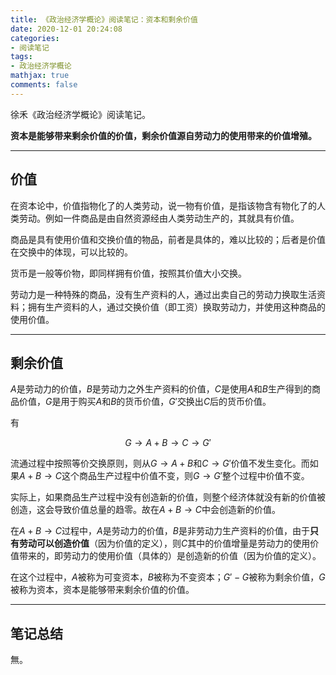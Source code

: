 ```yaml
---
title: 《政治经济学概论》阅读笔记：资本和剩余价值
date: 2020-12-01 20:24:08
categories: 
- 阅读笔记
tags:
- 政治经济学概论
mathjax: true
comments: false
---
```


徐禾《政治经济学概论》阅读笔记。

<!--more-->

**资本是能够带来剩余价值的价值，剩余价值源自劳动力的使用带来的价值增殖。**

---
## 价值

在资本论中，价值指物化了的人类劳动，说一物有价值，是指该物含有物化了的人类劳动。例如一件商品是由自然资源经由人类劳动生产的，其就具有价值。

商品是具有使用价值和交换价值的物品，前者是具体的，难以比较的；后者是价值在交换中的体现，可以比较的。

货币是一般等价物，即同样拥有价值，按照其价值大小交换。

劳动力是一种特殊的商品，没有生产资料的人，通过出卖自己的劳动力换取生活资料；拥有生产资料的人，通过交换价值（即工资）换取劳动力，并使用这种商品的使用价值。

---
## 剩余价值

$A$是劳动力的价值，$B$是劳动力之外生产资料的价值，$C$是使用$A$和$B$生产得到的商品价值，$G$是用于购买$A$和$B$的货币价值，$G'$交换出$C$后的货币价值。

有

$$G\to A+B\to C\to G'$$

流通过程中按照等价交换原则，则从$G\to A+B$和$C\to G'$价值不发生变化。而如果$A+B\to C$这个商品生产过程中价值不变，则$G\to G'$整个过程中价值不变。

实际上，如果商品生产过程中没有创造新的价值，则整个经济体就没有新的价值被创造，这会导致价值总量的趋零。故在$A+B\to C$中会创造新的价值。

在$A+B\to C$过程中，$A$是劳动力的价值，$B$是非劳动力生产资料的价值，由于**只有劳动可以创造价值**（因为价值的定义），则$C$其中的价值增量是劳动力的使用价值带来的，即劳动力的使用价值（具体的）是创造新的价值（因为价值的定义）。

在这个过程中，$A$被称为可变资本，$B$被称为不变资本；$G'-G$被称为剩余价值，$G$被称为资本，资本是能够带来剩余价值的价值。

---
## 笔记总结
無。
